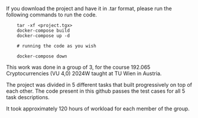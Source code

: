 If you download the project and have it in .tar format, please run the following commands to run the code.

```
    tar -xf <project.tgx>
    docker-compose build
    docker-compose up -d

    # running the code as you wish 
    
    docker-compose down
```

This work was done in a group of 3, for the course 192.065 Cryptocurrencies (VU 4,0) 2024W taught at TU Wien in Austria.

The project was divided in 5 different tasks that built progressively on top of each other. The code present in this github passes the test cases for all 5 task descriptions. 

It took approximately 120 hours of workload for each member of the group. 
